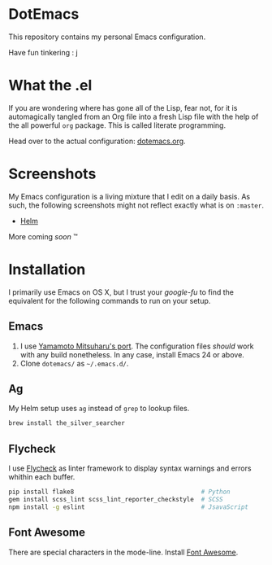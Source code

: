 DotEmacs
========

This repository contains my personal Emacs configuration.

Have fun tinkering : j

What the .el
============

If you are wondering where has gone all of the Lisp, fear not, for it is
automagically tangled from an Org file into a fresh Lisp file with the help of the
all powerful `org` package. This is called literate programming.

Head over to the actual configuration: [dotemacs.org][self.dotemacs].

Screenshots
===========

My Emacs configuration is a living mixture that I edit on a daily basis. As such, the
following screenshots might not reflect exactly what is on `:master`.

- [Helm][screenshots.helm]

More coming *soon* :tm:

Installation
============

I primarily use Emacs on OS X, but I trust your *google-fu* to find the equivalent for
the following commands to run on your setup.

Emacs
-----

1. I use [Yamamoto Mitsuharu's port][github.mitsuharu]. The configuration files
   *should* work with any build nonetheless. In any case, install Emacs 24 or above.
1. Clone `dotemacs/` as `~/.emacs.d/`.

Ag
--

My Helm setup uses `ag` instead of `grep` to lookup files.

```sh
brew install the_silver_searcher
```

Flycheck
--------

I use [Flycheck][github.flycheck] as linter framework to display syntax warnings and
errors whithin each buffer.

```sh
pip install flake8                                   # Python
gem install scss_lint scss_lint_reporter_checkstyle  # SCSS
npm install -g eslint                                # JsavaScript
```

Font Awesome
------------

There are special characters in the mode-line. Install [Font Awesome][font-awesome].

[font-awesome]: http://fontawesome.io/
[github.flycheck]: https://github.com/flycheck/flycheck
[github.mitsuharu]: https://github.com/railwaycat/homebrew-emacsmacport
[screenshots.helm]: https://drive.google.com/open?id=0BwTSOByd3qSFMmZqVHBpTlk2Q1E
[self.dotemacs]: ./dotemacs.org
